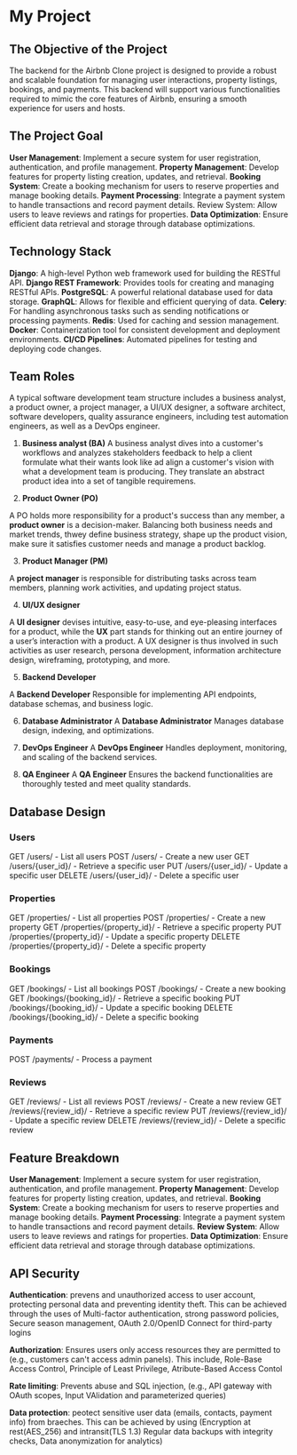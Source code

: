 #  My Project 


## The Objective of the Project 

The backend for the Airbnb Clone project is designed to provide a robust and scalable foundation for managing user interactions, property listings, bookings, and payments. This backend will support various functionalities required to mimic the core features of Airbnb, ensuring a smooth experience for users and hosts.

## The Project Goal 

**User Management**: Implement a secure system for user registration, authentication, and profile management.
**Property Management**: Develop features for property listing creation, updates, and retrieval.
**Booking System**: Create a booking mechanism for users to reserve properties and manage booking details.
**Payment Processing**: Integrate a payment system to handle transactions and record payment details.
Review System: Allow users to leave reviews and ratings for properties.
**Data Optimization**: Ensure efficient data retrieval and storage through database optimizations.

## Technology Stack

**Django**: A high-level Python web framework used for building the RESTful API.
**Django REST Framework**: Provides tools for creating and managing RESTful APIs.
**PostgreSQL**: A powerful relational database used for data storage.
**GraphQL**: Allows for flexible and efficient querying of data.
**Celery**: For handling asynchronous tasks such as sending notifications or processing payments.
**Redis**: Used for caching and session management.
**Docker**: Containerization tool for consistent development and deployment environments.
**CI/CD Pipelines**: Automated pipelines for testing and deploying code changes.

  ## Team Roles

A typical software development team structure includes a business analyst, a product owner, a project manager, a UI/UX designer, a software architect, software developers, quality assurance engineers, including test automation engineers, as well as a DevOps engineer.

1.  **Business analyst (BA)**
A business analyst dives into a customer's workflows and analyzes stakeholders feedback to help a client formulate what their wants look like ad align a customer's vision with what a development team is producing. They translate an abstract product idea into a set of tangible requiremens.

2.  **Product Owner (PO)**

A PO holds more responsibility for a product's success than any member, a **product owner** is a decision-maker. Balancing both business needs  and market trends, thwey define business strategy, shape up the product vision, make sure it satisfies customer needs and manage a product backlog.

3.    **Product Manager (PM)**

A **project manager** is responsible for distributing tasks across team members, planning work activities, and updating project status.


4.   **UI/UX designer**

A **UI designer** devises intuitive, easy-to-use, and eye-pleasing interfaces for a product, while the **UX** part stands for thinking out an entire journey of a user’s interaction with a product. A UX designer is thus involved in such activities as user research, persona development, information architecture design, wireframing, prototyping, and more.

5.    **Backend Developer**

A **Backend Developer** Responsible for implementing API endpoints, database schemas, and business logic.

6.    **Database Administrator**
A **Database Administrator** Manages database design, indexing, and optimizations.

7.    **DevOps Engineer**
A **DevOps Engineer** Handles deployment, monitoring, and scaling of the backend services.

8.   **QA Engineer**
A **QA Engineer** Ensures the backend functionalities are thoroughly tested and meet quality standards.


  ## Database Design

  ### Users

GET /users/ - List all users
POST /users/ - Create a new user
GET /users/{user_id}/ - Retrieve a specific user
PUT /users/{user_id}/ - Update a specific user
DELETE /users/{user_id}/ - Delete a specific user

### Properties

GET /properties/ - List all properties
POST /properties/ - Create a new property
GET /properties/{property_id}/ - Retrieve a specific property
PUT /properties/{property_id}/ - Update a specific property
DELETE /properties/{property_id}/ - Delete a specific property

### Bookings

GET /bookings/ - List all bookings
POST /bookings/ - Create a new booking
GET /bookings/{booking_id}/ - Retrieve a specific booking
PUT /bookings/{booking_id}/ - Update a specific booking
DELETE /bookings/{booking_id}/ - Delete a specific booking

### Payments

POST /payments/ - Process a payment

### Reviews

GET /reviews/ - List all reviews
POST /reviews/ - Create a new review
GET /reviews/{review_id}/ - Retrieve a specific review
PUT /reviews/{review_id}/ - Update a specific review
DELETE /reviews/{review_id}/ - Delete a specific review


## Feature Breakdown

**User Management**: Implement a secure system for user registration, authentication, and profile management.
**Property Management**: Develop features for property listing creation, updates, and retrieval.
**Booking System**: Create a booking mechanism for users to reserve properties and manage booking details.
**Payment Processing**: Integrate a payment system to handle transactions and record payment details.
**Review System**: Allow users to leave reviews and ratings for properties.
**Data Optimization**: Ensure efficient data retrieval and storage through database optimizations.



## API Security

**Authentication**: prevens and unauthorized access to user account, protecting personal data and preventing identity theft. This can be achieved through the uses of Multi-factor authentication, strong password policies, Secure season management, OAuth 2.0/OpenID Connect for third-party logins

**Authorization**: Ensures users only access resources they are permitted to (e.g., customers can't access admin panels). This include, Role-Base Access Control, Principle of Least Privilege, Atribute-Based Access Contol

**Rate limiting**: Prevents abuse and SQL  injection, (e.g., API gateway with OAuth scopes, Input VAlidation and parameterized queries)

**Data protection**: peotect sensitive user data (emails, contacts, payment info) from braeches. This can be achieved by using (Encryption at rest(AES_256) and intransit(TLS 1.3) Regular data backups with integrity checks, Data anonymization for analytics)